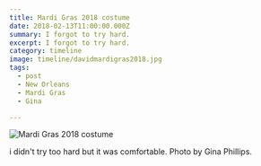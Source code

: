 ```yaml
---
title: Mardi Gras 2018 costume
date: 2018-02-13T11:00:00.000Z
summary: I forgot to try hard.
excerpt: I forgot to try hard.
category: timeline
image: timeline/davidmardigras2018.jpg
tags:
  - post 
  - New Orleans
  - Mardi Gras
  - Gina

---
```


![Mardi Gras 2018 costume](/static/img/timeline/davidmardigras2018.jpg "Mardi Gras 2018 costume")

i didn't try too hard but it was comfortable. Photo by Gina Phillips.